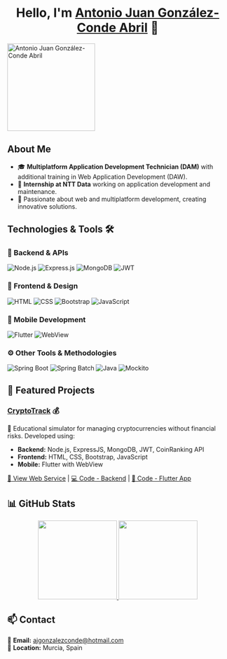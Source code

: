 <div align="center">
  <h1 align="center">Hello, I'm <a href="https://phosky71.github.io/portfolio_antoniojuan/">Antonio Juan González-Conde Abril</a> 👋</h1>
</div>

<img src="./images/imagenAntonioJuan.jpeg" width="200" align="center" alt="Antonio Juan González-Conde Abril">

## About Me

- 🎓 **Multiplatform Application Development Technician (DAM)** with additional training in Web Application Development (DAW).
- 💼 **Internship at NTT Data** working on application development and maintenance.
- 🚀 Passionate about web and multiplatform development, creating innovative solutions.

## Technologies & Tools 🛠️

### 🚀 Backend & APIs
![Node.js](https://img.shields.io/badge/Node.js-339933?style=for-the-badge&logo=nodedotjs&logoColor=white)
![Express.js](https://img.shields.io/badge/Express.js-000000?style=for-the-badge&logo=express&logoColor=white)
![MongoDB](https://img.shields.io/badge/MongoDB-47A248?style=for-the-badge&logo=mongodb&logoColor=white)
![JWT](https://img.shields.io/badge/JWT-000000?style=for-the-badge&logo=jsonwebtokens&logoColor=white)

### 🎨 Frontend & Design
![HTML](https://img.shields.io/badge/HTML5-E34F26?style=for-the-badge&logo=html5&logoColor=white)
![CSS](https://img.shields.io/badge/CSS3-1572B6?style=for-the-badge&logo=css3&logoColor=white)
![Bootstrap](https://img.shields.io/badge/Bootstrap-7952B3?style=for-the-badge&logo=bootstrap&logoColor=white)
![JavaScript](https://img.shields.io/badge/JavaScript-F7DF1E?style=for-the-badge&logo=javascript&logoColor=black)

### 📱 Mobile Development
![Flutter](https://img.shields.io/badge/Flutter-02569B?style=for-the-badge&logo=flutter&logoColor=white)
![WebView](https://img.shields.io/badge/WebView-4285F4?style=for-the-badge&logo=googlechrome&logoColor=white)

### ⚙️ Other Tools & Methodologies
![Spring Boot](https://img.shields.io/badge/Spring%20Boot-6DB33F?style=for-the-badge&logo=springboot&logoColor=white)
![Spring Batch](https://img.shields.io/badge/Spring%20Batch-6DB33F?style=for-the-badge&logo=spring&logoColor=white)
![Java](https://img.shields.io/badge/Java-ED8B00?style=for-the-badge&logo=java&logoColor=white)
![Mockito](https://img.shields.io/badge/Mockito-6DB33F?style=for-the-badge&logo=spring&logoColor=white)

## 🚀 Featured Projects

### [CryptoTrack](https://github.com/Phosky71/WalletSimulator) 💰
📌 Educational simulator for managing cryptocurrencies without financial risks. Developed using:
- **Backend:** Node.js, ExpressJS, MongoDB, JWT, CoinRanking API
- **Frontend:** HTML, CSS, Bootstrap, JavaScript
- **Mobile:** Flutter with WebView

[🔗 View Web Service](https://walletsimulator.onrender.com) | [💻 Code - Backend](https://github.com/Phosky71/WalletSimulator) | [📱 Code - Flutter App](https://github.com/Phosky71/CryptoTrackAndroid)

## 📊 GitHub Stats
<p align="center">
  <a href="https://github.com/Phosky71">
    <img height="180em" src="https://github-readme-stats.vercel.app/api?username=Phosky71&show_icons=true&theme=tokyonight&include_all_commits=true&count_private=true"/>
    <img height="180em" src="https://github-readme-stats.vercel.app/api/top-langs/?username=Phosky71&layout=compact&langs_count=8&theme=tokyonight"/>
  </a>
</p>

## 📫 Contact

📧 **Email:** ajgonzalezconde@hotmail.com  
📍 **Location:** Murcia, Spain
